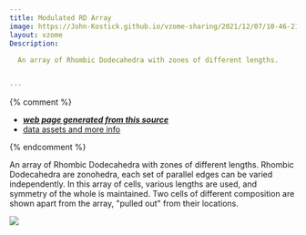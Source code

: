 ```yaml
---
title: Modulated RD Array
image: https://John-Kostick.github.io/vzome-sharing/2021/12/07/10-46-21-RD Modulated field 3/RD Modulated field 3.png
layout: vzome
Description:
  
  An array of Rhombic Dodecahedra with zones of different lengths.


---
```


{% comment %}
 - [***web page generated from this source***][post]
 - [data assets and more info][github]

[post]: <https://John-Kostick.github.io/vzome-sharing/2021/12/07/RD Modulated field 3-10-46-21.html>
[github]: <https://github.com/John-Kostick/vzome-sharing/tree/main/2021/12/07/10-46-21-RD Modulated field 3/>
{% endcomment %}

  An array of Rhombic Dodecahedra with zones of different lengths. Rhombic Dodecahedra are zonohedra, each set of parallel edges can be varied independently.  In this array of cells, various lengths are used, and symmetry of the whole is maintained. Two cells of different composition are shown apart from the array, "pulled out" from their locations.

<vzome-viewer style="width: 100%; height: 65vh;"
       src="https://John-Kostick.github.io/vzome-sharing/2021/12/07/10-46-21-RD Modulated field 3/RD Modulated field 3.vZome" >
  <img src="https://John-Kostick.github.io/vzome-sharing/2021/12/07/10-46-21-RD Modulated field 3/RD Modulated field 3.png" />
</vzome-viewer>
